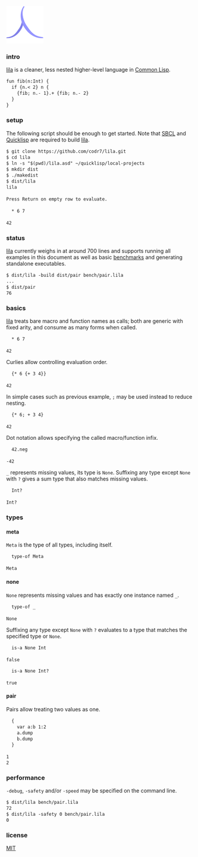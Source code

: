 ![Logo](logo.png)

### intro
[lila](https://github.com/codr7/lila) is a cleaner, less nested higher-level language in [Common Lisp](http://www.lispworks.com/documentation/HyperSpec/Front/). 

```
fun fib(n:Int) {
  if {n.< 2} n {
    {fib; n.- 1}.+ {fib; n.- 2}
  }
}
```

### setup
The following script should be enough to get started. Note that [SBCL](http://www.sbcl.org/) and [Quicklisp](https://www.quicklisp.org/beta/) are required to build [lila](https://github.com/codr7/lila).

```
$ git clone https://github.com/codr7/lila.git
$ cd lila
$ ln -s "$(pwd)/lila.asd" ~/quicklisp/local-projects
$ mkdir dist
$ ./makedist
$ dist/lila
lila

Press Return on empty row to evaluate.

  * 6 7

42
```

### status
[lila](https://github.com/codr7/lila) currently weighs in at around 700 lines and supports running all examples in this document as well as basic [benchmarks](https://github.com/codr7/lila/blob/master/bench/) and generating standalone executables.

```
$ dist/lila -build dist/pair bench/pair.lila
...
$ dist/pair
76
```

### basics
[lila](https://github.com/codr7/lila) treats bare macro and function names as calls; both are generic with fixed arity, and consume as many forms when called.

```
  * 6 7

42
```

Curlies allow controlling evaluation order.

```
  {* 6 {+ 3 4}}
  
42
```

In simple cases such as previous example, `;` may be used instead to reduce nesting.

```
  {* 6; + 3 4}
  
42
```

Dot notation allows specifying the called macro/function infix.

```
  42.neg
  
-42
```

`_` represents missing values, its type is `None`. Suffixing any type except `None` with `?` gives a sum type that also matches missing values.

```
  Int?

Int?
```

### types

#### meta
`Meta` is the type of all types, including itself.

```
  type-of Meta

Meta
```

#### none
`None` represents missing values and has exactly one instance named `_`.

```
  type-of _

None
```

Suffixing any type except `None` with `?` evaluates to a type that matches the specified type or `None`.

```
  is-a None Int

false
```
```
  is-a None Int?

true
```

#### pair
Pairs allow treating two values as one.

```
  {
    var a:b 1:2
    a.dump
    b.dump
  }

1
2
```

### performance
`-debug`, `-safety` and/or `-speed` may be specified on the command line.

```
$ dist/lila bench/pair.lila
72
$ dist/lila -safety 0 bench/pair.lila
0
```

### license
[MIT](https://github.com/codr7/lila/blob/master/LICENSE.txt)